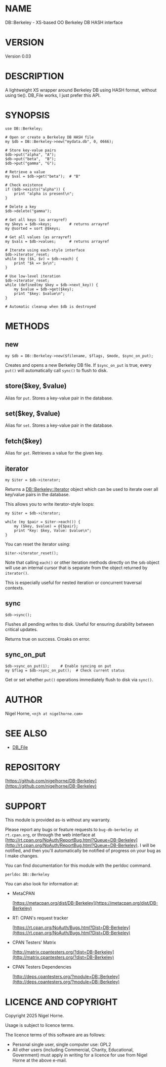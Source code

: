 # NAME

DB::Berkeley - XS-based OO Berkeley DB HASH interface

# VERSION

Version 0.03

# DESCRIPTION

A lightweight XS wrapper around Berkeley DB using HASH format, without using tie().
DB\_File works, I just prefer this API.

# SYNOPSIS

    use DB::Berkeley;

    # Open or create a Berkeley DB HASH file
    my $db = DB::Berkeley->new("mydata.db", 0, 0666);

    # Store key-value pairs
    $db->put("alpha", "A");
    $db->put("beta",  "B");
    $db->put("gamma", "G");

    # Retrieve a value
    my $val = $db->get("beta");  # "B"

    # Check existence
    if ($db->exists("alpha")) {
        print "alpha is present\n";
    }

    # Delete a key
    $db->delete("gamma");

    # Get all keys (as arrayref)
    my $keys = $db->keys;        # returns arrayref
    my @sorted = sort @$keys;

    # Get all values (as arrayref)
    my $vals = $db->values;      # returns arrayref

    # Iterate using each-style interface
    $db->iterator_reset;
    while (my ($k, $v) = $db->each) {
        print "$k => $v\n";
    }

    # Use low-level iteration
    $db->iterator_reset;
    while (defined(my $key = $db->next_key)) {
        my $value = $db->get($key);
        print "$key: $value\n";
    }

    # Automatic cleanup when $db is destroyed

# METHODS

## new

    my $db = DB::Berkeley->new($filename, $flags, $mode, $sync_on_put);

Creates and opens a new Berkeley DB file.
If `$sync_on_put` is true, every `put()` will automatically call `sync()` to flush to disk.

## store($key, $value)

Alias for `put`. Stores a key-value pair in the database.

## set($key, $value)

Alias for `set`. Stores a key-value pair in the database.

## fetch($key)

Alias for `get`. Retrieves a value for the given key.

## iterator

    my $iter = $db->iterator;

Returns a [DB::Berkeley::Iterator](https://metacpan.org/pod/DB%3A%3ABerkeley%3A%3AIterator) object which can be used to iterate over
all key/value pairs in the database.

This allows you to write iterator-style loops:

    my $iter = $db->iterator;

    while (my $pair = $iter->each()) {
        my ($key, $value) = @{$pair};
        print "Key: $key, Value: $value\n";
    }

You can reset the iterator using:

    $iter->iterator_reset();

Note that calling `each()` or other iteration methods directly on the `$db` object
will use an internal cursor that is separate from the object returned by `iterator()`.

This is especially useful for nested iteration or concurrent traversal contexts.

## sync

    $db->sync();

Flushes all pending writes to disk.
Useful for ensuring durability between critical updates.

Returns true on success.
Croaks on error.

## sync\_on\_put

    $db->sync_on_put(1);     # Enable syncing on put
    my $flag = $db->sync_on_put();  # Check current status

Get or set whether `put()` operations immediately flush to disk via `sync()`.

# AUTHOR

Nigel Horne, `<njh at nigelhorne.com>`

# SEE ALSO

- [DB\_File](https://metacpan.org/pod/DB_File)

# REPOSITORY

[https://github.com/nigelhorne/DB-Berkeley](https://github.com/nigelhorne/DB-Berkeley)

# SUPPORT

This module is provided as-is without any warranty.

Please report any bugs or feature requests to `bug-db-berkeley at rt.cpan.org`,
or through the web interface at
[http://rt.cpan.org/NoAuth/ReportBug.html?Queue=DB-Berkeley](http://rt.cpan.org/NoAuth/ReportBug.html?Queue=DB-Berkeley).
I will be notified, and then you'll
automatically be notified of progress on your bug as I make changes.

You can find documentation for this module with the perldoc command.

    perldoc DB::Berkeley

You can also look for information at:

- MetaCPAN

    [https://metacpan.org/dist/DB-Berkeley](https://metacpan.org/dist/DB-Berkeley)

- RT: CPAN's request tracker

    [https://rt.cpan.org/NoAuth/Bugs.html?Dist=DB-Berkeley](https://rt.cpan.org/NoAuth/Bugs.html?Dist=DB-Berkeley)

- CPAN Testers' Matrix

    [http://matrix.cpantesters.org/?dist=DB-Berkeley](http://matrix.cpantesters.org/?dist=DB-Berkeley)

- CPAN Testers Dependencies

    [http://deps.cpantesters.org/?module=DB::Berkeley](http://deps.cpantesters.org/?module=DB::Berkeley)

# LICENCE AND COPYRIGHT

Copyright 2025 Nigel Horne.

Usage is subject to licence terms.

The licence terms of this software are as follows:

- Personal single user, single computer use: GPL2
- All other users (including Commercial, Charity, Educational, Government)
  must apply in writing for a licence for use from Nigel Horne at the
  above e-mail.

